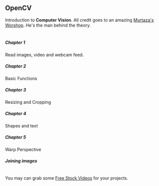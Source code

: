 ## OpenCV
Introduction to **Computer Vision**.
All credit goes to an amazing [Murtaza's Worshop](https://www.instagram.com/murtazasworkshop/). He's the man behind the theory. 
#
##### Chapter 1
Read images, video and webcam feed.
##### Chapter 2
Basic Functions
##### Chapter 3
Resizing and Cropping
##### Chapter 4
Shapes and text
##### Chapter 5
Warp Perspective
##### Joining images
#
You may can grab some [Free Stock Videos](https://www.pexels.com/videos/) for your projects. 
